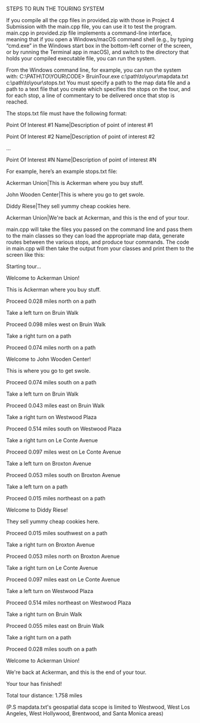 STEPS TO RUN THE TOURING SYSTEM

If you compile all the cpp files in provided.zip with those in Project 4 Submission with the main.cpp file, you can use it to test the program.
main.cpp in provided.zip file implements a command-line interface, meaning that if you open a
Windows/macOS command shell (e.g., by typing “cmd.exe” in the Windows start box in the
bottom-left corner of the screen, or by running the Terminal app in macOS), and switch to the
directory that holds your compiled executable file, you can run the system.

From the Windows command line, for example, you can run the system with:
C:\PATH\TO\YOUR\CODE> BruinTour.exe c:\path\to\your\mapdata.txt c:\path\to\your\stops.txt
You must specify a path to the map data file and a path to a text file that you create which
specifies the stops on the tour, and for each stop, a line of commentary to be delivered once
that stop is reached. 

The stops.txt file must have the following format:

Point Of Interest #1 Name|Description of point of interest #1

Point Of Interest #2 Name|Description of point of interest #2

…

Point Of Interest #N Name|Description of point of interest #N

For example, here’s an example stops.txt file:

Ackerman Union|This is Ackerman where you buy stuff.

John Wooden Center|This is where you go to get swole.

Diddy Riese|They sell yummy cheap cookies here.

Ackerman Union|We're back at Ackerman, and this is the end of your tour.

main.cpp will take the files you passed on the command line and pass them to the main
classes so they can load the appropriate map data, generate routes between the various stops,
and produce tour commands. The code in main.cpp will then take the output from your classes
and print them to the screen like this:

Starting tour...

Welcome to Ackerman Union!

This is Ackerman where you buy stuff.

Proceed 0.028 miles north on a path

Take a left turn on Bruin Walk

Proceed 0.098 miles west on Bruin Walk

Take a right turn on a path

Proceed 0.074 miles north on a path

Welcome to John Wooden Center!

This is where you go to get swole.

Proceed 0.074 miles south on a path

Take a left turn on Bruin Walk

Proceed 0.043 miles east on Bruin Walk

Take a right turn on Westwood Plaza

Proceed 0.514 miles south on Westwood Plaza

Take a right turn on Le Conte Avenue

Proceed 0.097 miles west on Le Conte Avenue

Take a left turn on Broxton Avenue

Proceed 0.053 miles south on Broxton Avenue

Take a left turn on a path

Proceed 0.015 miles northeast on a path

Welcome to Diddy Riese!

They sell yummy cheap cookies here.

Proceed 0.015 miles southwest on a path

Take a right turn on Broxton Avenue

Proceed 0.053 miles north on Broxton Avenue

Take a right turn on Le Conte Avenue

Proceed 0.097 miles east on Le Conte Avenue

Take a left turn on Westwood Plaza

Proceed 0.514 miles northeast on Westwood Plaza

Take a right turn on Bruin Walk

Proceed 0.055 miles east on Bruin Walk

Take a right turn on a path

Proceed 0.028 miles south on a path

Welcome to Ackerman Union!

We're back at Ackerman, and this is the end of your tour.

Your tour has finished!

Total tour distance: 1.758 miles

(P.S mapdata.txt's geospatial data scope is limited to Westwood, West Los Angeles, West Hollywood, Brentwood, and Santa Monica
areas)
